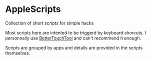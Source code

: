 # AppleScripts
Collection of short scripts for simple hacks

Most scripts here are intented to be triggerd by keyboard shorcuts.
I personnally use [BetterTouchTool](https://boastr.net) and can't recommend it enough.

Scripts are grouped by apps and details are provided in the scripts themselves.
